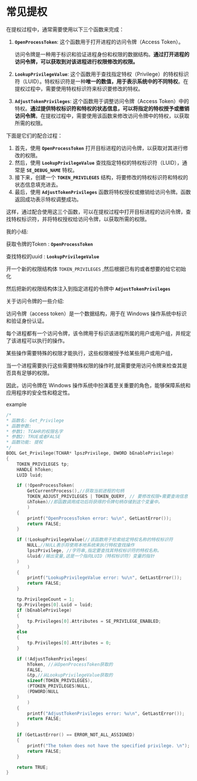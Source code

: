 # 常见提权

在提权过程中，通常需要使用以下三个函数来完成：

1. **`OpenProcessToken`**: 这个函数用于打开进程的访问令牌（Access Token）。
    
    访问令牌是一种用于标识和验证进程身份和权限的数据结构。**通过打开进程的访问令牌，可以获取到对该进程进行权限修改的权限。**
    
2. **`LookupPrivilegeValue`**: 这个函数用于查找指定特权（Privilege）的特权标识符（LUID）。特权标识符是一种**唯一的数值，用于表示系统中的不同特权**。在提权过程中，需要使用特权标识符来标识要修改的特权。
3. **`AdjustTokenPrivileges`**: 这个函数用于调整访问令牌（Access Token）中的特权。**通过提供特权标识符和特权的状态信息，可以将指定的特权授予或撤销访问令牌**。在提权过程中，需要使用该函数来修改访问令牌中的特权，以获取所需的权限。

下面是它们的配合过程：

1. 首先，使用 **`OpenProcessToken`** 打开目标进程的访问令牌，以获取对其进行修改的权限。
2. 然后，使用 **`LookupPrivilegeValue`** 查找指定特权的特权标识符（LUID），通常是 **`SE_DEBUG_NAME`** 特权。
3. 接下来，创建一个 **`TOKEN_PRIVILEGES`** 结构，将要修改的特权标识符和特权的状态信息填充进去。
4. 最后，使用 **`AdjustTokenPrivileges`** 函数将特权授权或撤销给访问令牌。函数返回成功表示特权调整成功。

这样，通过配合使用这三个函数，可以在提权过程中打开目标进程的访问令牌，查找特权标识符，并将特权授权给访问令牌，以获取所需的权限。

我的小结:

获取令牌的Token : **`OpenProcessToken`** 

查找特权的uuid : **`LookupPrivilegeValue`**   

开一个新的权限结构体 `TOKEN_PRIVILEGES` ,然后根据已有的或者想要的给它初始化

然后把新的权限结构体注入到指定进程的令牌中 **`AdjustTokenPrivileges`**

关于访问令牌的一些介绍:

访问令牌（access token）是一个数据结构，用于在 Windows 操作系统中标识和验证身份认证。

每个进程都有一个访问令牌，该令牌用于标识该进程所属的用户或用户组，并规定了该进程可以执行的操作。

某些操作需要特殊的权限才能执行，这些权限被授予给某些用户或用户组，

当一个进程需要执行这些需要特殊权限的操作时,就需要使用访问令牌来检查其是否具有足够的权限。

因此，访问令牌在 Windows 操作系统中扮演着至关重要的角色，能够保障系统和应用程序的安全性和稳定性。

example

```c
/*
* 函数名: Get_Privilege
* 函数参数: 
* 参数1: TCAHR的权限名字
* 参数2: TRUE或者FALSE
* 函数功能: 提权
*/
BOOL Get_Privilege(TCHAR* lpszPrivilege, DWORD bEnablePrivilege)
{
    TOKEN_PRIVILEGES tp;
    HANDLE hToken;
    LUID luid;

    if (!OpenProcessToken(
        GetCurrentProcess(),//获取当前进程的句柄
        TOKEN_ADJUST_PRIVILEGES | TOKEN_QUERY, // 要修改权限+需要查询信息
        &hToken)//即函数调用成功后将获得的令牌句柄存储到这个变量中。
        )
    {
        printf("OpenProcessToken error: %u\n", GetLastError());
        return FALSE;
    }

    if (!LookupPrivilegeValue(//该函数用于检索给定特权名称的特权标识符
        NULL,//NULL表示将使用本地系统来执行特权查找操作
        lpszPrivilege, //字符串,指定要查找其特权标识符的特权名称。
        &luid//输出变量,这是一个指向LUID（特权标识符）变量的指针
    )
        )
    {
        printf("LookupPrivilegeValue error: %u\n", GetLastError());
        return FALSE;
    }

    tp.PrivilegeCount = 1;
    tp.Privileges[0].Luid = luid;
    if (bEnablePrivilege)
    {
        tp.Privileges[0].Attributes = SE_PRIVILEGE_ENABLED;
    }
    else
    {
        tp.Privileges[0].Attributes = 0;
    }

    if (!AdjustTokenPrivileges(
        hToken, //从OpenProcessToken获取的
        FALSE,
        &tp,//从LookupPrivilegeValue获取的
        sizeof(TOKEN_PRIVILEGES),
        (PTOKEN_PRIVILEGES)NULL,
        (PDWORD)NULL
    )
        )
    {
        printf("AdjustTokenPrivileges error: %u\n", GetLastError());
        return FALSE;
    }

    if (GetLastError() == ERROR_NOT_ALL_ASSIGNED)
    {
        printf("The token does not have the specified privilege. \n");
        return FALSE;
    }

    return TRUE;
}
```